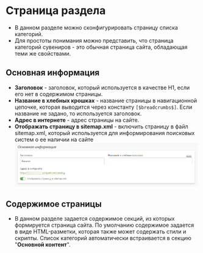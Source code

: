 # Страница раздела
* В данном разделе можно сконфигурировать страницу списка категорий.  
* Для простоты понимания можно представить, что страница категорий сувениров - это обычная страница сайта, обладающая теми же свойствами.

## Основная информация
* __Заголовок__ - заголовок, который используется в качестве H1, если его нет в содержимом страницы.
* __Название в хлебных крошках__ - название страницы в навигационной цепочке, которая выводится через константу `[$breadcrumbs$]`. Если название не задано, то используется заголовок.
* __Адрес в интернете__ - адрес страницы на сайте.
* __Отображать страницу в sitemap.xml__ - включить страницу в файл sitemap.xml, который используется для информирования поисковых систем о ее наличии на сайте
![](../_media/gift/gift22.png ':size=70%')

## Содержимое страницы
* В данном разделе задается содержимое секций, из которых формируется страница сайта. По умолчанию содержимое задается в виде HTML-разметки, которая также может содержать стили и скрипты. Список категорий автоматически встраивается в секцию "__Основной контент__".
